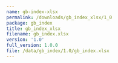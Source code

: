 ```yaml
---
name: gb-index-xlsx
permalink: /downloads/gb_index_xlsx/1_0
package: gb_index
title: gb_index_xlsx
filename: gb_index.xlsx
version: '1.0'
full_version: 1.0.0
file: /data/gb_index/1.0/gb_index.xlsx
---
```

